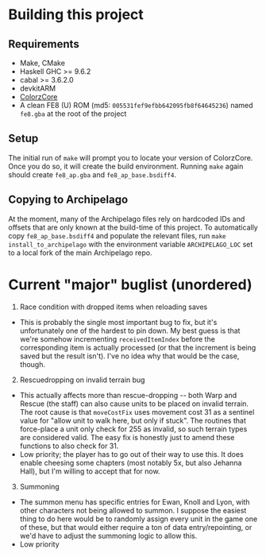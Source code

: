 # Building this project

## Requirements

- Make, CMake
- Haskell GHC >= 9.6.2
- cabal >= 3.6.2.0
- devkitARM
- [ColorzCore](https://github.com/FireEmblemUniverse/ColorzCore)
- A clean FE8 (U) ROM (md5: `005531fef9efbb642095fb8f64645236`) named `fe8.gba`
  at the root of the project

## Setup

The initial run of `make` will prompt you to locate your version of ColorzCore.
Once you do so, it will create the build environment. Running `make` again
should create `fe8_ap.gba` and `fe8_ap_base.bsdiff4`.

## Copying to Archipelago

At the moment, many of the Archipelago files rely on hardcoded IDs and offsets
that are only known at the build-time of this project. To automatically copy
`fe8_ap_base.bsdiff4` and populate the relevant files, run
`make install_to_archipelago` with the environment variable `ARCHIPELAGO_LOC`
set to a local fork of the main Archipelago repo.

# Current "major" buglist (unordered)

1. Race condition with dropped items when reloading saves
  - This is probably the single most important bug to fix, but it's
    unfortunately one of the hardest to pin down. My best guess is that we're
    somehow incrementing `receivedItemIndex` before the corresponding item is
    actually processed (or that the increment is being saved but the result
    isn't). I've no idea why that would be the case, though.
2. Rescuedropping on invalid terrain bug
  - This actually affects more than rescue-dropping -- both Warp and Rescue (the
    staff) can also cause units to be placed on invalid terrain. The root cause
    is that `moveCostFix` uses movement cost 31 as a sentinel value for "allow
    unit to walk here, but only if stuck". The routines that force-place a unit
    only check for 255 as invalid, so such terrain types are considered valid.
    The easy fix is honestly just to amend these functions to also check for 31.
  - Low priority; the player has to go out of their way to use this. It does
    enable cheesing some chapters (most notably 5x, but also Jehanna Hall), but
    I'm willing to accept that for now.
3. Summoning
  - The summon menu has specific entries for Ewan, Knoll and Lyon, with other
    characters not being allowed to summon. I suppose the easiest thing to do
    here would be to randomly assign every unit in the game one of these, but
    that would either require a ton of data entry/repointing, or we'd have to
    adjust the summoning logic to allow this.
  - Low priority
